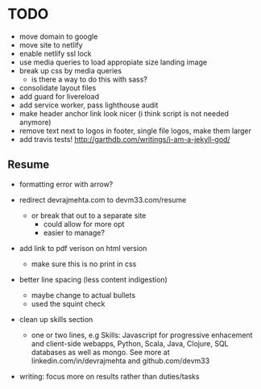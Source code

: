 ---
---
# TODO

- move domain to google
- move site to netlify
- enable netlify ssl lock
- use media queries to load appropiate size landing image
- break up css by media queries
  - is there a way to do this with sass?
- consolidate layout files
- add guard for livereload
- add service worker, pass lighthouse audit
- make header anchor link look nicer (i think script is not needed anymore)
- remove text next to logos in footer, single file logos, make them larger
- add travis tests! http://garthdb.com/writings/i-am-a-jekyll-god/

## Resume

- formatting error with arrow?

- redirect devrajmehta.com to devm33.com/resume
  - or break that out to a separate site
    - could allow for more opt
    - easier to manage?

- add link to pdf verison on html version
  - make sure this is no print in css

- better line spacing (less content indigestion)
    - maybe change to actual bullets
    - used the squint check
- clean up skills section
    - one or two lines, e.g Skills: Javascript for progressive enhacement and
      client-side webapps, Python, Scala, Java, Clojure, SQL databases as well
      as mongo. See more at linkedin.com/in/devrajmehta and github.com/devm33
- writing: focus more on results rather than duties/tasks
